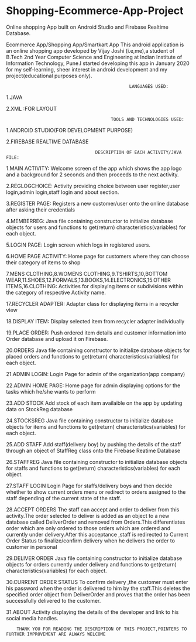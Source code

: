 # Shopping-Ecommerce-App-Project
Online shopping App built on Android Studio and Firebase Realtime Database.


Ecommerce App/Shopping App/Smartkart App
This android application is an online shopping app developed by Vijay Joshi (i.e,me),a student of B.Tech 2nd Year Computer Science and Engineering at Indian Institute of Information Technology, Pune.I started developing this app in January 2020 for my self-learning, sheer interest in android development and my project(educational purposes only).

                                                   LANGUAGES USED:
1.JAVA


2.XML :FOR LAYOUT

                                                                         
                                                                         
                                            TOOLS AND TECHNOLOGIES USED:
1.ANDROID STUDIO(FOR DEVELOPMENT PURPOSE)


2.FIREBASE REALTIME DATABASE

                                                                   
                                                                   
                                      DESCRIPTION OF EACH ACTIVITY/JAVA FILE:
1.MAIN ACTIVITY:
Welcome screen of the app which shows the app logo and a background for 2 seconds and then proceeds to the next activity.


2.REGLOGCHOICE:
Activity providing choice between user register,user login,admin login,staff login and about section.


3.REGISTER PAGE:
Registers a new customer/user onto the online database after asking their credentials


4.MEMBERREG:
Java file containing constructor to initialize database objects for users and functions to get(return) characteristics(variables) for each object.


5.LOGIN PAGE:
Login screen which logs in registered users.


6.HOME PAGE ACTIVITY:
Home page for customers where they can choose their category of items to shop


7.MENS CLOTHING,8.WOMENS CLOTHING,9.TSHIRTS,10,BOTTOM WEAR,11.SHOES,12.FORMALS,13.BOOKS,14.ELECTRONICS,15.OTHER ITEMS,16.CLOTHING:
Activities for displaying items or subdivisions within the category of respective Activity name.


17.RECYCLER ADAPTER:
Adapter class for displaying items in a recycler view


18.DISPLAY ITEM:
Display selected item from recycler adapter individually


19.PLACE ORDER:
Push ordered item details and customer information into Order database and upload it on Firebase.


20.ORDERS
Java file containing constructor to initialize database objects for placed orders and functions to get(return) characteristics(variables) for each object.


21.ADMIN LOGIN:
Login Page for admin of the organization(app company)


22.ADMIN HOME PAGE:
Home page for admin displaying options for the tasks which he/she wants to perform


23.ADD STOCK
Add stock of each item availaible on the app by updating data on StockReg database


24.STOCKSREG
Java file containing constructor to initialize database objects for items and functions to get(return) characteristics(variables) for each object.


25.ADD STAFF
Add staff(delivery boy) by pushing the details of the staff through an object of StaffReg class onto the Firebase Reatime Database


26.STAFFREG
Java file containing constructor to initialize database objects for staffs and functions to get(return) characteristics(variables) for each object.


27.STAFF LOGIN
Login Page for staffs/delivery boys and then decide whether to show current orders menu or redirect to orders assigned to the staff depending of the current state of the staff.


28.ACCEPT ORDERS
The staff can accept and order to deliver from this activity.The order selected to deliver is added as an object to a new database called DeliverOrder and removed from Orders.This differentiates order which are only ordered to those orders which are ordered and currently under delivery.After this acceptance ,staff is redirected to Current Order Status to finalize/confirm delivery when he delivers the order to customer in personal


29.DELIVER ORDER
Java file containing constructor to initialize database objects for orders currently under delivery and functions to get(return) characteristics(variables) for each object.

30.CURRENT ORDER STATUS
To confirm delivery ,the customer must enter his password when the order is delivered to him by the staff.This deletes the specified order object from DeliverOrder and proves that the order has been successfully delivered to the customer.


31.ABOUT
Activity displaying the details of the developer and link to his social media handles.



        THANK YOU FOR READING THE DESCRIPTION OF THIS PROJECT,POINTERS TO FURTHER IMPROVEMENT ARE ALWAYS WELCOME


